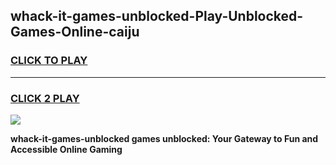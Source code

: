 
## whack-it-games-unblocked-Play-Unblocked-Games-Online-caiju
<h3>
<a href="https://premium76.site?title=whack-it-games-unblocked&ref=25A">CLICK TO PLAY</a></h3>
<hr>

<h3>
<a href="https://premium76.site?title=whack-it-games-unblocked&ref=25A">CLICK 2 PLAY</a>
  
</h3>

<a href="https://premium76.site?title=whack-it-games-unblocked&ref=25A"><img src="https://clearcache.store/games.png"></a>


**whack-it-games-unblocked games unblocked: Your Gateway to Fun and Accessible Online Gaming**
